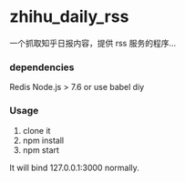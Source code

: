 # zhihu_daily_rss

一个抓取知乎日报内容，提供 rss 服务的程序...

### dependencies
Redis
Node.js > 7.6 or use babel diy

### Usage
1. clone it
2. npm install
3. npm start

It will bind 127.0.0.1:3000 normally.
